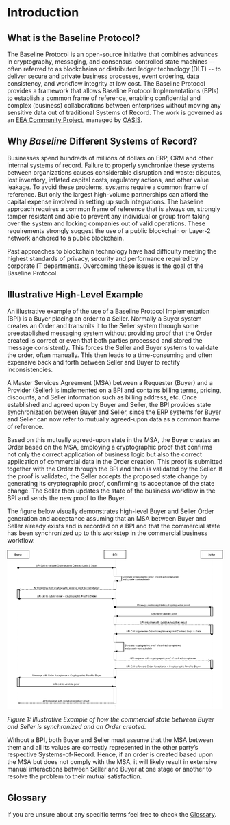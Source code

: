 # Introduction

## What is the Baseline Protocol?

The Baseline Protocol is an open-source initiative that combines advances in cryptography, messaging, and consensus-controlled state machines -- often referred to as blockchains or distributed ledger technology (DLT) -- to deliver secure and private business processes, event ordering, data consistency, and workflow integrity at low cost. The Baseline Protocol provides a framework that allows Baseline Protocol Implementations (BPIs) to establish a common frame of reference, enabling confidential and complex (business) collaborations between enterprises without moving any sensitive data out of traditional Systems of Record. The work is governed as an [EEA Community Project](https://entethalliance.org/eeacommunityprojects/#:\~:text=The%20EEA%20Community%20Projects%2C%20formerly,API%20documentation%20under%20its%20stewardship.), managed by [OASIS](https://oasis-open-projects.org).

## Why _Baseline_ Different Systems of Record?

Businesses spend hundreds of millions of dollars on ERP, CRM and other internal systems of record. Failure to properly synchronize these systems between organizations causes considerable disruption and waste: disputes, lost inventory, inflated capital costs, regulatory actions, and other value leakage. To avoid these problems, systems require a common frame of reference. But only the largest high-volume partnerships can afford the capital expense involved in setting up such integrations. The baseline approach requires a common frame of reference that is always on, strongly tamper resistant and able to prevent any individual or group from taking over the system and locking companies out of valid operations.  These requirements strongly suggest the use of a public blockchain or Layer-2 network anchored to a public blockchain.

Past approaches to blockchain technology have had difficulty meeting the highest standards of privacy, security and performance required by corporate IT departments. Overcoming these issues is the goal of the Baseline Protocol.

## **Illustrative High-Level Example**

An illustrative example of the use of a Baseline Protocol Implementation (BPI) is a Buyer placing an order to a Seller. Normally a Buyer system creates an Order and transmits it to the Seller system through some preestablished messaging system without providing proof that the Order created is correct or even that both parties processed and stored the message consistently. This forces the Seller and Buyer systems to validate the order, often manually. This then leads to a time-consuming and often expensive back and forth between Seller and Buyer to rectify inconsistencies.

A Master Services Agreement (MSA) between a Requester (Buyer) and a Provider (Seller) is implemented on a BPI and contains billing terms, pricing, discounts, and Seller information such as billing address, etc. Once established and agreed upon by Buyer and Seller, the BPI provides state synchronization between Buyer and Seller, since the ERP systems for Buyer and Seller can now refer to mutually agreed-upon data as a common frame of reference.&#x20;

Based on this mutually agreed-upon state in the MSA, the Buyer creates an Order based on the MSA, employing a cryptographic proof that confirms not only the correct application of business logic but also the correct application of commercial data in the Order creation. This proof is submitted together with the Order through the BPI and then is validated by the Seller. If the proof is validated, the Seller accepts the proposed state change by generating its cryptographic proof, confirming its acceptance of the state change. The Seller then updates the state of the business workflow in the BPI and sends the new proof to the Buyer.

The figure below visually demonstrates high-level Buyer and Seller Order generation and acceptance assuming that an MSA between Buyer and Seller already exists and is recorded on a BPI and that the commercial state has been synchronized up to this workstep in the commercial business workflow.

![](../.gitbook/assets/Baseline-Fig1-Illustrative-Example.png)

_Figure 1: Illustrative Example of how the commercial state between Buyer and Seller is synchronized and an Order created._

Without a BPI, both Buyer and Seller must assume that the MSA between them and all its values are correctly represented in the other party’s respective Systems-of-Record. Hence, if an order is created based upon the MSA but does not comply with the MSA, it will likely result in extensive manual interactions between Seller and Buyer at one stage or another to resolve the problem to their mutual satisfaction.

## Glossary

If you are unsure about any specific terms feel free to check the [Glossary](glossary.md).
